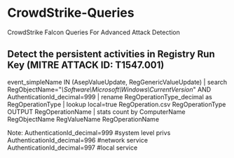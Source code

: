 # CrowdStrike-Queries
CrowdStrike Falcon Queries For Advanced Attack Detection

## Detect the persistent activities in Registry Run Key (MITRE ATTACK ID: T1547.001)

event_simpleName IN (AsepValueUpdate, RegGenericValueUpdate) 
| search RegObjectName="*\\Software\\Microsoft\\Windows\\CurrentVersion*" AND AuthenticationId_decimal=999
| rename RegOperationType_decimal as RegOperationType
| lookup local=true RegOperation.csv RegOperationType OUTPUT RegOperationName 
| stats count by ComputerName RegObjectName RegValueName RegOperationName

Note:
AuthenticationId_decimal=999 #system level privs
AuthenticationId_decimal=996  #network service
AuthenticationId_decimal=997 #local service
